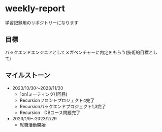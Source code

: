 # weekly-report
学習記録用のリポジトリーになります

## 目標
バックエンドエンジニアとしてメガベンチャーに内定をもらう(技術的目標として)

## マイルストーン
- 2023/10/30〜2023/11/30
    - 1on1ミーティング(1回目)
    - Recursionフロントプロジェクト4完了
    - Recursionバックエンドプロジェクト1,3完了
    - Recursion　DBコース問題完了
- 2023/1/9〜2023/2/29
    - 就職活動開始
